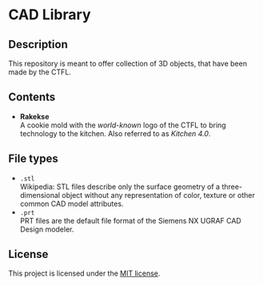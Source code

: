 # CAD Library

## Description

This repository is meant to offer collection of 3D objects, that have been made by the CTFL.

## Contents

* **Rakekse**  
  A cookie mold with the _world-known_ logo of the CTFL to bring technology to the kitchen. Also referred to as _Kitchen 4.0_.

## File types

* `.stl`  
  Wikipedia: STL files describe only the surface geometry of a three-dimensional object without any representation of color, texture or other common CAD model attributes.
* `.prt`  
  PRT files are the default file format of the Siemens NX UGRAF CAD Design modeler.

## License

This project is licensed under the [MIT license](./LICENSE).
